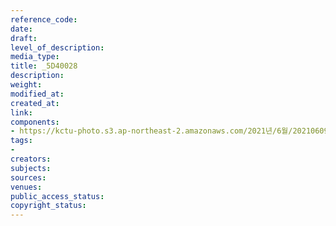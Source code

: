 ```yaml
---
reference_code: 
date: 
draft: 
level_of_description: 
media_type: 
title: _5D40028
description: 
weight: 
modified_at: 
created_at: 
link: 
components:
- https://kctu-photo.s3.ap-northeast-2.amazonaws.com/2021년/6월/20210609_산재사망+노동자+추모분향소+및+농성장+설치/_5D40028.jpg
tags:
- 
creators: 
subjects: 
sources: 
venues: 
public_access_status: 
copyright_status: 
---
```

